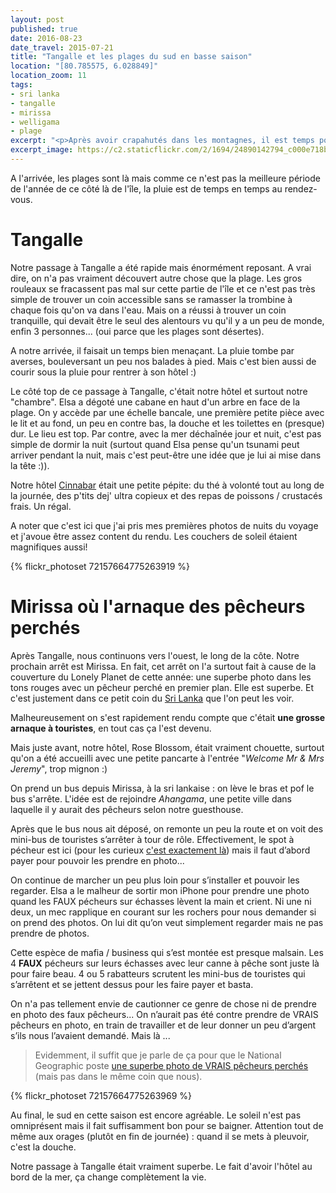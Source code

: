 ```yaml
---
layout: post
published: true
date: 2016-08-23
date_travel: 2015-07-21
title: "Tangalle et les plages du sud en basse saison"
location: "[80.785575, 6.028849]"
location_zoom: 11
tags:
- sri lanka
- tangalle
- mirissa
- welligama
- plage
excerpt: "<p>Après avoir crapahutés dans les montagnes, il est temps pour nous de revenir sur les plages et la tranquillité pour finir le séjour.</p><p>Cap vers le sud, en bus, à fond la caisse dans les petites routes de montagnes. Même pas peur.</p>"
excerpt_image: https://c2.staticflickr.com/2/1694/24890142794_c000e718be_c.jpg
---
```

A l'arrivée, les plages sont là mais comme ce n'est pas la meilleure période de l'année de ce côté là de l'île, la pluie est de temps en temps au rendez-vous.

# Tangalle

Notre passage à Tangalle a été rapide mais énormément reposant. A vrai dire, on n'a pas vraiment découvert autre chose que la plage. Les gros rouleaux se fracassent pas mal sur cette partie de l'île et ce n'est pas très simple de trouver un coin accessible sans se ramasser la trombine à chaque fois qu'on va dans l'eau. Mais on a réussi à trouver un coin tranquille, qui devait être le seul des alentours vu qu'il y a un peu de monde, enfin 3 personnes... (oui parce que les plages sont désertes).

A notre arrivée, il faisait un temps bien menaçant. La pluie tombe par averses, bouleversant un peu nos balades à pied. Mais c'est bien aussi de courir sous la pluie pour rentrer à son hôtel :)

Le côté top de ce passage à Tangalle, c'était notre hôtel et surtout notre "chambre". Elsa a dégoté une cabane en haut d'un arbre en face de la plage. On y accède par une échelle bancale, une première petite pièce avec le lit et au fond, un peu en contre bas, la douche et les toilettes en (presque) dur. Le lieu est top. Par contre, avec la mer déchaînée jour et nuit, c'est pas simple de dormir la nuit (surtout quand Elsa pense qu'un tsunami peut arriver pendant la nuit, mais c'est peut-être une idée que je lui ai mise dans la tête :)).

Notre hôtel [Cinnabar](http://4sq.com/1ddH6sR) était une petite pépite: du thé à volonté tout au long de la journée, des p'tits dej' ultra copieux et des repas de poissons / crustacés frais. Un régal.

A noter que c'est ici que j'ai pris mes premières photos de nuits du voyage et j'avoue être assez content du rendu. Les couchers de soleil étaient magnifiques aussi!

{% flickr_photoset 72157664775263919 %}

# Mirissa où l'arnaque des pêcheurs perchés

Après Tangalle, nous continuons vers l'ouest, le long de la côte. Notre prochain arrêt est Mirissa. En fait, cet arrêt on l'a surtout fait à cause de la couverture du Lonely Planet de cette année: une superbe photo dans les tons rouges avec un pêcheur perché en premier plan. Elle est superbe. Et c'est justement dans ce petit coin du [Sri Lanka](/tag/srilanka) que l'on peut les voir.

Malheureusement on s'est rapidement rendu compte que c'était **une grosse arnaque à touristes**, en tout cas ça l'est devenu.

Mais juste avant, notre hôtel, Rose Blossom, était vraiment chouette, surtout qu'on a été accueilli avec une petite pancarte à l'entrée "*Welcome Mr & Mrs Jeremy*", trop mignon :)

On prend un bus depuis Mirissa, à la sri lankaise : on lève le bras et pof le bus s'arrête. L'idée est de rejoindre *Ahangama*, une petite ville dans laquelle il y aurait des pêcheurs selon notre guesthouse.

Après que le bus nous ait déposé, on remonte un peu la route et on voit des mini-bus de touristes s’arrêter à tour de rôle. Effectivement, le spot à pécheur est ici (pour les curieux [c'est exactement là](https://www.google.fr/maps/search/5.969944,+80.367833/@5.9699455,80.3672272,314m/data=!3m2!1e3!4b1)) mais il faut d’abord payer pour pouvoir les prendre en photo...

On continue de marcher un peu plus loin pour s’installer et pouvoir les regarder. Elsa a le malheur de sortir mon iPhone pour prendre une photo quand les FAUX pécheurs sur échasses lèvent la main et crient. Ni une ni deux, un mec rapplique en courant sur les rochers pour nous demander si on prend des photos. On lui dit qu’on veut simplement regarder mais ne pas prendre de photos.

Cette espèce de mafia / business qui s’est montée est presque malsain. Les 4 **FAUX** pécheurs sur leurs échasses avec leur canne à pêche sont juste là pour faire beau. 4 ou 5 rabatteurs scrutent les mini-bus de touristes qui s’arrêtent et se jettent dessus pour les faire payer et basta.

On n'a pas tellement envie de cautionner ce genre de chose ni de prendre en photo des faux pêcheurs... On n’aurait pas été contre prendre de VRAIS pêcheurs en photo, en train de travailler et de leur donner un peu d’argent s’ils nous l’avaient demandé. Mais là ...

> Evidemment, il suffit que je parle de ça pour que le National Geographic poste [une superbe photo de VRAIS pêcheurs perchés](https://www.instagram.com/p/BGXfiZOIVQE/) (mais pas dans le même coin que nous).

{% flickr_photoset 72157664775263969 %}

Au final, le sud en cette saison est encore agréable. Le soleil n'est pas omniprésent mais il fait suffisamment bon pour se baigner. Attention tout de même aux orages (plutôt en fin de journée) : quand il se mets à pleuvoir, c'est la douche.

Notre passage à Tangalle était vraiment superbe. Le fait d'avoir l'hôtel au bord de la mer, ça change complètement la vie.
